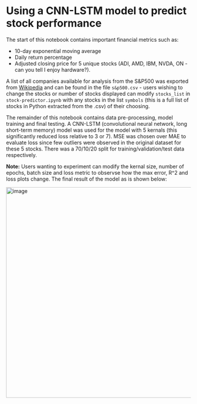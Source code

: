 # Using a CNN-LSTM model to predict stock performance

The start of this notebook contains important financial metrics such as:
* 10-day exponential moving average
* Daily return percentage
* Adjusted closing price
for 5 unique stocks (ADI, AMD, IBM, NVDA, ON - can you tell I enjoy hardware?).

A list of all companies available for analysis from the S&P500 was exported from [Wikipedia](https://en.wikipedia.org/wiki/List_of_S%26P_500_companies) and can be found in the file `s&p500.csv` - users wishing to change the stocks or number of stocks displayed can modify `stocks_list` in `stock-predictor.ipynb` with any stocks in the list `symbols` (this is a full list of stocks in Python extracted from the .csv) of their choosing.

The remainder of this notebook contains data pre-processing, model training and final testing. A CNN-LSTM (convolutional neural network, long short-term memory) model was used for the model with 5 kernals (this significantly reduced loss relative to 3 or 7). MSE was chosen over MAE to evaluate loss since few outliers were observed in the original dataset for these 5 stocks. There was a 70/10/20 split for training/validation/test data respectively. 

**Note:** Users wanting to experiment can modify the kernal size, number of epochs, batch size and loss metric to observse how the max error, R^2 and loss plots change. The final result of the model as is shown below:

<img width="573" alt="image" src="https://github.com/endothermiic/stock-predictor/assets/103846051/dd838994-514c-4f31-b1ec-a2f24279c635">
